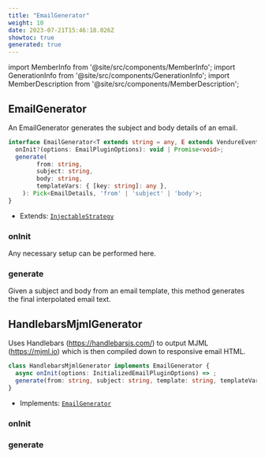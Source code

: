 ```yaml
---
title: "EmailGenerator"
weight: 10
date: 2023-07-21T15:46:18.026Z
showtoc: true
generated: true
---
```

<!-- This file was generated from the Vendure source. Do not modify. Instead, re-run the "docs:build" script -->
import MemberInfo from '@site/src/components/MemberInfo';
import GenerationInfo from '@site/src/components/GenerationInfo';
import MemberDescription from '@site/src/components/MemberDescription';


## EmailGenerator

<GenerationInfo sourceFile="packages/email-plugin/src/email-generator.ts" sourceLine="13" packageName="@vendure/email-plugin" />

An EmailGenerator generates the subject and body details of an email.

```ts title="Signature"
interface EmailGenerator<T extends string = any, E extends VendureEvent = any> extends InjectableStrategy {
  onInit?(options: EmailPluginOptions): void | Promise<void>;
  generate(
        from: string,
        subject: string,
        body: string,
        templateVars: { [key: string]: any },
    ): Pick<EmailDetails, 'from' | 'subject' | 'body'>;
}
```
* Extends: <code><a href='/reference/typescript-api/common/injectable-strategy#injectablestrategy'>InjectableStrategy</a></code>



<div className="members-wrapper">

### onInit

<MemberInfo kind="method" type="(options: <a href='/reference/typescript-api/core-plugins/email-plugin/email-plugin-options#emailpluginoptions'>EmailPluginOptions</a>) => void | Promise&#60;void&#62;"   />

Any necessary setup can be performed here.
### generate

<MemberInfo kind="method" type="(from: string, subject: string, body: string, templateVars: { [key: string]: any }) => Pick&#60;<a href='/reference/typescript-api/core-plugins/email-plugin/email-plugin-types#emaildetails'>EmailDetails</a>, 'from' | 'subject' | 'body'&#62;"   />

Given a subject and body from an email template, this method generates the final
interpolated email text.


</div>


## HandlebarsMjmlGenerator

<GenerationInfo sourceFile="packages/email-plugin/src/handlebars-mjml-generator.ts" sourceLine="23" packageName="@vendure/email-plugin" />

Uses Handlebars (https://handlebarsjs.com/) to output MJML (https://mjml.io) which is then
compiled down to responsive email HTML.

```ts title="Signature"
class HandlebarsMjmlGenerator implements EmailGenerator {
  async onInit(options: InitializedEmailPluginOptions) => ;
  generate(from: string, subject: string, template: string, templateVars: any) => ;
}
```
* Implements: <code><a href='/reference/typescript-api/core-plugins/email-plugin/email-generator#emailgenerator'>EmailGenerator</a></code>



<div className="members-wrapper">

### onInit

<MemberInfo kind="method" type="(options: InitializedEmailPluginOptions) => "   />


### generate

<MemberInfo kind="method" type="(from: string, subject: string, template: string, templateVars: any) => "   />




</div>
